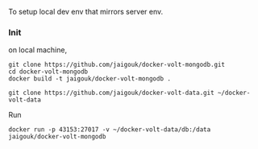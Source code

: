 To setup local dev env that mirrors server env.

### Init

on local machine,

```
git clone https://github.com/jaigouk/docker-volt-mongodb.git
cd docker-volt-mongodb
docker build -t jaigouk/docker-volt-mongodb .

git clone https://github.com/jaigouk/docker-volt-data.git ~/docker-volt-data
```

Run

```
docker run -p 43153:27017 -v ~/docker-volt-data/db:/data jaigouk/docker-volt-mongodb
```
